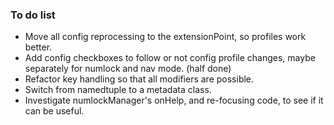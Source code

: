 ### To do list

* Move all config reprocessing to the extensionPoint, so profiles work better.
* Add config checkboxes to follow or not config profile changes, maybe separately for numlock and nav mode. (half done)
* Refactor key handling so that all modifiers are possible.
* Switch from namedtuple to a metadata class.
* Investigate numlockManager's onHelp, and re-focusing code, to see if it can be useful.
